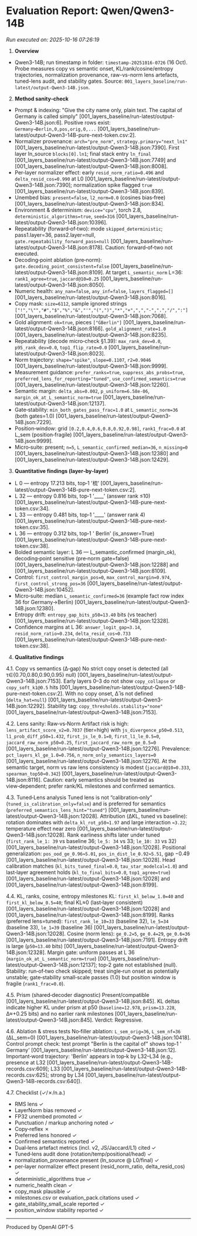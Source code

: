 # Evaluation Report: Qwen/Qwen3-14B

*Run executed on: 2025-10-16 07:26:19*
1. **Overview**
- Qwen3-14B; run timestamp in folder: `timestamp-20251016-0726` (16 Oct). Probe measures copy vs semantic onset, KL/rank/cosine/entropy trajectories, normalization provenance, raw-vs-norm lens artefacts, tuned-lens audit, and stability gates. Source: `001_layers_baseline/run-latest/output-Qwen3-14B.json`.

2. **Method sanity‑check**
- Prompt & indexing: "Give the city name only, plain text. The capital of Germany is called simply" [001_layers_baseline/run-latest/output-Qwen3-14B.json:6]. Positive rows exist: `Germany→Berlin,0,pos,orig,0,...` [001_layers_baseline/run-latest/output-Qwen3-14B-pure-next-token.csv:2].
- Normalizer provenance: `arch="pre_norm"`, `strategy.primary="next_ln1"` [001_layers_baseline/run-latest/output-Qwen3-14B.json:7390]. First layer ln_source `blocks[0].ln1`; final stack entry `ln_final` [001_layers_baseline/run-latest/output-Qwen3-14B.json:7749] and [001_layers_baseline/run-latest/output-Qwen3-14B.json:8008].
- Per‑layer normalizer effect: early `resid_norm_ratio=0.496` and `delta_resid_cos=0.990` at L0 [001_layers_baseline/run-latest/output-Qwen3-14B.json:7390]; normalization spike flagged `true` [001_layers_baseline/run-latest/output-Qwen3-14B.json:839].
- Unembed bias: `present=false`, `l2_norm=0.0` (cosines bias‑free) [001_layers_baseline/run-latest/output-Qwen3-14B.json:834].
- Environment & determinism: `device="cpu"`, torch 2.8, `deterministic_algorithms=true`, `seed=316` [001_layers_baseline/run-latest/output-Qwen3-14B.json:10396].
- Repeatability (forward‑of‑two): mode `skipped_deterministic`; pass1.layer=36, pass2.layer=null, `gate.repeatability_forward_pass=null` [001_layers_baseline/run-latest/output-Qwen3-14B.json:8178]. Caution: forward‑of‑two not executed.
- Decoding‑point ablation (pre‑norm): `gate.decoding_point_consistent=false` [001_layers_baseline/run-latest/output-Qwen3-14B.json:8109]. At target `L_semantic_norm` L=36: `rank1_agree=true`, `jaccard@10=0.25` [001_layers_baseline/run-latest/output-Qwen3-14B.json:8050].
- Numeric health: `any_nan=false`, `any_inf=false`, `layers_flagged=[]` [001_layers_baseline/run-latest/output-Qwen3-14B.json:8016].
- Copy mask: `size=6112`, sample ignored strings `["!","\"","#","$","%","&","'","(",")","*","+",",","-",".","/",":"]` [001_layers_baseline/run-latest/output-Qwen3-14B.json:7068].
- Gold alignment: `ok=true`, pieces `["ĠBerlin"]` [001_layers_baseline/run-latest/output-Qwen3-14B.json:8166]. `gold_alignment_rate=1.0` [001_layers_baseline/run-latest/output-Qwen3-14B.json:8235].
- Repeatability (decode micro‑check §1.39): `max_rank_dev=0.0`, `p95_rank_dev=0.0`, `top1_flip_rate=0.0` [001_layers_baseline/run-latest/output-Qwen3-14B.json:8023].
- Norm trajectory: `shape="spike"`, `slope=0.1107`, `r2=0.9046` [001_layers_baseline/run-latest/output-Qwen3-14B.json:9999].
- Measurement guidance: `prefer_ranks=true`, `suppress_abs_probs=true`, `preferred_lens_for_reporting="tuned"`, `use_confirmed_semantics=true` [001_layers_baseline/run-latest/output-Qwen3-14B.json:12260].
- Semantic margin: `delta_abs=0.002`, `p_uniform=6.58e-06`, `margin_ok_at_L_semantic_norm=true` [001_layers_baseline/run-latest/output-Qwen3-14B.json:12137].
- Gate‑stability: `min_both_gates_pass_frac=1.0` at `L_semantic_norm=36` (both gates=1.0) [001_layers_baseline/run-latest/output-Qwen3-14B.json:7229].
- Position‑window: grid `[0.2,0.4,0.6,0.8,0.92,0.98]`, `rank1_frac=0.0` at L_sem (position‑fragile) [001_layers_baseline/run-latest/output-Qwen3-14B.json:9999].
- Micro‑suite: present; `n=5`, `L_semantic_confirmed_median=36`, `n_missing=0` [001_layers_baseline/run-latest/output-Qwen3-14B.json:12380] and [001_layers_baseline/run-latest/output-Qwen3-14B.json:12429].

3. **Quantitative findings (layer‑by‑layer)**
- L 0 — entropy 17.213 bits, top‑1 '梳' [001_layers_baseline/run-latest/output-Qwen3-14B-pure-next-token.csv:2].
- L 32 — entropy 0.816 bits, top‑1 '____' (answer rank ≤10) [001_layers_baseline/run-latest/output-Qwen3-14B-pure-next-token.csv:34].
- L 33 — entropy 0.481 bits, top‑1 '____' (answer rank 4) [001_layers_baseline/run-latest/output-Qwen3-14B-pure-next-token.csv:35].
- L 36 — entropy 0.312 bits, top‑1 ' Berlin' (is_answer=True) [001_layers_baseline/run-latest/output-Qwen3-14B-pure-next-token.csv:38].
- Bolded semantic layer: L 36 — L_semantic_confirmed (margin_ok), decoding‑point sensitive (pre‑norm gate=false) [001_layers_baseline/run-latest/output-Qwen3-14B.json:12288] and [001_layers_baseline/run-latest/output-Qwen3-14B.json:8109].
- Control: `first_control_margin_pos=0`, `max_control_margin=0.974`, `first_control_strong_pos=36` [001_layers_baseline/run-latest/output-Qwen3-14B.json:10452].
- Micro‑suite: median `L_semantic_confirmed=36` (example fact row index 36 for Germany→Berlin) [001_layers_baseline/run-latest/output-Qwen3-14B.json:12380].
- Entropy drift: `entropy_gap_bits_p50=13.40` bits (vs teacher) [001_layers_baseline/run-latest/output-Qwen3-14B.json:12328].
- Confidence margins at L 36: `answer_logit_gap≈3.14`, `resid_norm_ratio≈0.234`, `delta_resid_cos≈0.733` [001_layers_baseline/run-latest/output-Qwen3-14B-pure-next-token.csv:38].

4. **Qualitative findings**

4.1. Copy vs semantics (Δ‑gap)
No strict copy onset is detected (all τ∈{0.70,0.80,0.90,0.95} null) [001_layers_baseline/run-latest/output-Qwen3-14B.json:7153]. Early layers 0–3 do not show `copy_collapse` or `copy_soft_k1@0.5` hits [001_layers_baseline/run-latest/output-Qwen3-14B-pure-next-token.csv:2]. With no copy onset, Δ̂ is not defined (`delta_hat=null`) [001_layers_baseline/run-latest/output-Qwen3-14B.json:12292]. Stability tag: `copy_thresholds.stability="none"` [001_layers_baseline/run-latest/output-Qwen3-14B.json:7153].

4.2. Lens sanity: Raw‑vs‑Norm
Artifact risk is high: `lens_artifact_score_v2=0.7037` (tier=high) with `js_divergence_p50=0.513`, `l1_prob_diff_p50=1.432`, `first_js_le_0.1=0`, `first_l1_le_0.5=0`, `jaccard_raw_norm_p50=0.25`, `first_jaccard_raw_norm_ge_0.5=0` [001_layers_baseline/run-latest/output-Qwen3-14B.json:12276]. Prevalence: `pct_layers_kl_ge_1.0=0.756`, `n_norm_only_semantics_layers=0` [001_layers_baseline/run-latest/output-Qwen3-14B.json:12276]. At the semantic target, norm vs raw lens consistency is modest (`jaccard@10=0.333`, `spearman_top50≈0.342`) [001_layers_baseline/run-latest/output-Qwen3-14B.json:8116]. Caution: early semantics should be treated as view‑dependent; prefer rank/KL milestones and confirmed semantics.

4.3. Tuned‑Lens analysis
Tuned lens is not “calibration‑only” (`tuned_is_calibration_only=false`) and is preferred for semantics (`preferred_semantics_lens_hint="tuned"`) [001_layers_baseline/run-latest/output-Qwen3-14B.json:12028]. Attribution (ΔKL, tuned vs baseline): rotation dominates with `delta_kl_rot_p50≈1.97` and large interaction `≈3.22`; temperature effect near zero [001_layers_baseline/run-latest/output-Qwen3-14B.json:12028]. Rank earliness shifts later under tuned (`first_rank_le_1: 39` vs baseline 36; `le_5: 34` vs 33; `le_10: 33` vs 32) [001_layers_baseline/run-latest/output-Qwen3-14B.json:12028]. Positional generalization: `pos_ood_ge_0.96≈5.01`, `pos_in_dist_le_0.92≈5.51`, gap −0.49 [001_layers_baseline/run-latest/output-Qwen3-14B.json:12028]. Head calibration matches (`kl_bits_tuned_final=0.0`, `tau_star_modelcal=1.0`) and last‑layer agreement holds (`kl_to_final_bits=0.0`, `top1_agree=true`) [001_layers_baseline/run-latest/output-Qwen3-14B.json:12028] and [001_layers_baseline/run-latest/output-Qwen3-14B.json:8199].

4.4. KL, ranks, cosine, entropy milestones
KL: `first_kl_below_1.0=40` and `first_kl_below_0.5=40`; final KL≈0 (last‑layer consistent) [001_layers_baseline/run-latest/output-Qwen3-14B.json:12028] and [001_layers_baseline/run-latest/output-Qwen3-14B.json:8199]. Ranks (preferred lens=tuned): `first_rank_le_10=33` (baseline 32), `le_5=34` (baseline 33), `le_1=39` (baseline 36) [001_layers_baseline/run-latest/output-Qwen3-14B.json:12028]. Cosine (norm lens): `ge_0.2=5`, `ge_0.4=29`, `ge_0.6=36` [001_layers_baseline/run-latest/output-Qwen3-14B.json:7191]. Entropy drift is large (`p50≈13.40` bits) [001_layers_baseline/run-latest/output-Qwen3-14B.json:12328]. Margin gate: uniform passes at L 36 (`margin_ok_at_L_semantic_norm=true`) [001_layers_baseline/run-latest/output-Qwen3-14B.json:12137]; top‑2 gate not established (null). Stability: run‑of‑two check skipped; treat single‑run onset as potentially unstable; gate‑stability small‑scale passes (1.0) but position window is fragile (`rank1_frac=0.0`).

4.5. Prism (shared‑decoder diagnostic)
Present/compatible [001_layers_baseline/run-latest/output-Qwen3-14B.json:845]. KL deltas indicate higher KL under prism at p50 (`baseline=12.978`, `prism=13.228`, Δ≈+0.25 bits) and no earlier rank milestones [001_layers_baseline/run-latest/output-Qwen3-14B.json:845]. Verdict: Regressive.

4.6. Ablation & stress tests
No‑filler ablation: `L_sem_orig=36`, `L_sem_nf=36` (ΔL_sem=0) [001_layers_baseline/run-latest/output-Qwen3-14B.json:10418]. Control prompt check: test prompt "Berlin is the capital of" shows top‑1 ' Germany' [001_layers_baseline/run-latest/output-Qwen3-14B.json:12]. Important‑word trajectory: 'Berlin' appears in top‑k by L32–L34 (e.g., presence at L32 [001_layers_baseline/run-latest/output-Qwen3-14B-records.csv:609]; L33 [001_layers_baseline/run-latest/output-Qwen3-14B-records.csv:625]; strong by L34 [001_layers_baseline/run-latest/output-Qwen3-14B-records.csv:640]).

4.7. Checklist (✓/✗/n.a.)
- RMS lens ✓
- LayerNorm bias removed ✓
- FP32 unembed promoted ✓
- Punctuation / markup anchoring noted ✓
- Copy‑reflex ✗
- Preferred lens honored ✓
- Confirmed semantics reported ✓
- Dual‑lens artefact metrics (incl. v2, JS/Jaccard/L1) cited ✓
- Tuned‑lens audit done (rotation/temp/positional/head) ✓
- normalization_provenance present (ln_source @ L0/final) ✓
- per‑layer normalizer effect present (resid_norm_ratio, delta_resid_cos) ✓
- deterministic_algorithms true ✓
- numeric_health clean ✓
- copy_mask plausible ✓
- milestones.csv or evaluation_pack.citations used ✓
- gate_stability_small_scale reported ✓
- position_window stability reported ✓

---
Produced by OpenAI GPT-5
